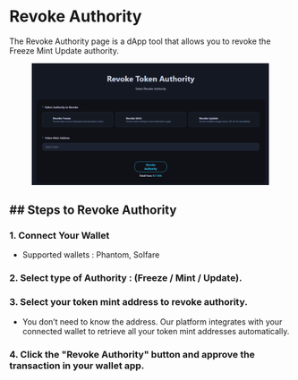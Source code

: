 
# Revoke Authority

The Revoke Authority page is a dApp tool that allows you to revoke the Freeze Mint Update authority.

<figure><img src="../.gitbook/assets/revoke_auth.png" alt=""><figcaption></figcaption></figure>



## ## Steps to Revoke Authority

### 1. Connect Your Wallet
 - Supported wallets : Phantom, Solfare

### 2. Select type of Authority : (Freeze / Mint / Update).

### 3. Select your token mint address to revoke authority.
 - You don’t need to know the address. Our platform integrates with your connected wallet to retrieve all your token mint addresses automatically.

### 4. Click the "Revoke Authority" button and approve the transaction in your wallet app.



